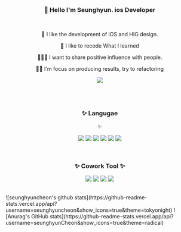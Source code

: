 
<br>



<div align=center><h3> 👋 Hello I'm Seunghyun. ios Developer</h3></div>
<br>
<p align=center> 📱 I like the development of iOS and HIG design.</div><p>  

<p align=center> 📘 I like to recode What I learned</h3></p>

<p align=center> 👨‍👩‍👦 I want to share positive influence with people.</p>
  
<p align=center> 👨‍💻 I'm focus on producing results, try to refactoring</p>

<p align=center>
<a href="https://pololove.tistory.com/"><img src="https://img.shields.io/badge/tistory-09B3AF?style=flat-square&logo=Storyblok&logoColor=white"/></a>
</p>
<br>
<br>


<div align=center><h3>✨ Langugae </h3> ✨</div>

<p align=center>
<img src="https://img.shields.io/badge/swift-F05138?style=flat-square&logo=Swift&logoColor=white"/>
<img src="https://img.shields.io/badge/Uikit-2396F3?style=flat-square&logo=Uikit&logoColor=white"/>
<img src="https://img.shields.io/badge/Java-239632?style=flat-square&logo=Java&logoColor=white"/>
<img src="https://img.shields.io/badge/JavaScript-F7DF1E?style=flat-square&logo=JavaScript&logoColor=white"/>
<img src="https://img.shields.io/badge/TypeScript-3178C6?style=flat-square&logo=TypeScript&logoColor=white"/>
<img src="https://img.shields.io/badge/React-61DAFB?style=flat-square&logo=React&logoColor=white"/>
</p>
<br>

<div align=center><h3>  ✨ Cowork Tool ✨</h3></div>
<p align=center>
<img src="https://img.shields.io/badge/Figma-F24E1E?style=flat-square&logo=Figma&logoColor=white"/>
<img src="https://img.shields.io/badge/Slack-4A154B?style=flat-square&logo=Slack&logoColor=white"/>
<img src="https://img.shields.io/badge/Github-181717?style=flat-square&logo=Github&logoColor=white"/>
<img src="https://img.shields.io/badge/Notion-000000?style=flat-square&logo=Notion&logoColor=white"/>
</p>
<br>
![seunghyuncheon's github stats](https://github-readme-stats.vercel.app/api?username=seunghyuncheon&show_icons=true&theme=tokyonight)
![Anurag's GitHub stats](https://github-readme-stats.vercel.app/api?username=seunghyunCheon&show_icons=true&theme=radical)
<!--
**seunghyunCheon/seunghyunCheon** is a ✨ _special_ ✨ repository because its `README.md` (this file) appears on your GitHub profile.

Here are some ideas to get you started:

- 🔭 I’m currently working on ...
- 🌱 I’m currently learning ...
- 👯 I’m looking to collaborate on ...
- 🤔 I’m looking for help with ...
- 💬 Ask me about ...
- 📫 How to reach me: ...
- 😄 Pronouns: ...
- ⚡ Fun fact: ...
-->
